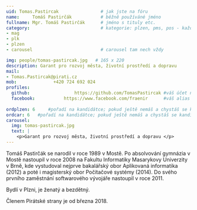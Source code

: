 ```yaml
---
uid: Tomas.Pastircak				# jak jste na fóru
name:     Tomáš Pastirčák  			# běžně používáné jméno
fullname: Mgr. Tomáš Pastirčák  	# jméno s tituly etc.
category:                 			# kategorie: plzen, pms, pos - každá na svůj řádek
- mag
- plk
- plzen
- carousel							# carousel tam nech vždy

img: people/tomas-pastircak.jpg   # 165 x 220
description: Garant pro rozvoj města, životní prostředí a dopravu             	# kratký popis, max 160 znaků
mail:
- Tomas.Pastircak@pirati.cz
mob:			  +420 724 692 024
profiles:
  github:                 https://github.com/TomasPastircak	#váš účet na githubu - pokud nemáte, napište před to #
  facebook: 		  https://www.facebook.com/fraenir		#váš alias na facebooku - pokud nemáte, napište před to #
  
ordplzen: 6		#pořadí na kandidátce; pokud ještě nemáš a chystáš se kandidovat, napiš náhodné číslo větší než 10
ordcar: 6	#pořadí na kandidátce; pokud ještě nemáš a chystáš se kandidovat, napiš náhodné číslo větší než 10
carousel:
  img: tomas-pastircak.jpg
  text: |
    <p>Garant pro rozvoj města, životní prostředí a dopravu </p>
--- 
```


Tomáš Pastirčák se narodil v roce 1989 v Mostě. Po absolvování gymnázia v Mostě nastoupil v roce 2008 na Fakultu Informatiky Masarykovy Univerzity v Brně, kde vystudoval nejprve bakalářský obor Aplikovaná informatika (2012) a poté i magisterský obor Počítačové systémy (2014). Do svého prvního zaměstnání softwarového vývojáře nastoupil v roce 2011.

Bydlí v Plzni, je ženatý a bezdětný.

Členem Pirátské strany je od března 2018. 
